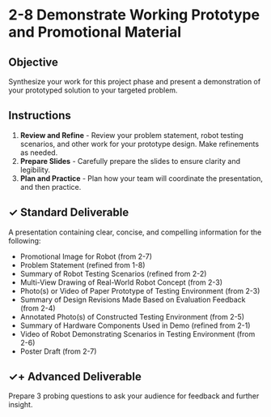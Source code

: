 # 2-8 Demonstrate Working Prototype and Promotional Material

## Objective

Synthesize your work for this project phase and present a demonstration of your prototyped solution to your targeted problem.

## Instructions

1. **Review and Refine** - Review your problem statement, robot testing scenarios, and other work for your prototype design. Make refinements as needed.
2. **Prepare Slides** - Carefully prepare the slides to ensure clarity and legibility.
3. **Plan and Practice** - Plan how your team will coordinate the presentation, and then practice.

## ✓ Standard Deliverable

A presentation containing clear, concise, and compelling information for the following:

* Promotional Image for Robot \(from 2-7\)
* Problem Statement \(refined from 1-8\)
* Summary of Robot Testing Scenarios \(refined from 2-2\)
* Multi-View Drawing of Real-World Robot Concept \(from 2-3\)
* Photo\(s\) or Video of Paper Prototype of Testing Environment \(from 2-3\)
* Summary of Design Revisions Made Based on Evaluation Feedback \(from 2-4\)
* Annotated Photo\(s\) of Constructed Testing Environment \(from 2-5\)
* Summary of Hardware Components Used in Demo \(refined from 2-1\)
* Video of Robot Demonstrating Scenarios in Testing Environment \(from 2-6\)
* Poster Draft \(from 2-7\)

## ✓+ Advanced Deliverable

Prepare 3 probing questions to ask your audience for feedback and further insight.

